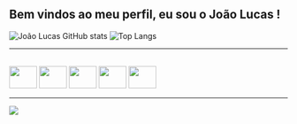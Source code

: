 ## Bem vindos ao meu perfil, eu sou o João Lucas !

![João Lucas GitHub stats](https://github-readme-stats.vercel.app/api?username=JoaoLucas-Silva&show_icons=true&theme=tokyonight&cache_seconds=7200) ![Top Langs](https://github-readme-stats.vercel.app/api/top-langs/?username=JoaoLucas-Silva&layout=compact&include_all_commits=true&cache_seconds=7200)

---

<div style="display: inline_block"><br>
  <img height="40" width="50" src="https://cdn.jsdelivr.net/gh/devicons/devicon@latest/icons/c/c-original.svg" />
  <img height="40" width="50" src="https://cdn.jsdelivr.net/gh/devicons/devicon@latest/icons/java/java-original.svg" />
  <img height="40" width="50" src="https://cdn.jsdelivr.net/gh/devicons/devicon@latest/icons/python/python-original.svg" />
  <img height="40" width="50" src="https://cdn.jsdelivr.net/gh/devicons/devicon@latest/icons/mysql/mysql-original.svg" />
  <img height="40" width="50" src="https://cdn.jsdelivr.net/gh/devicons/devicon@latest/icons/fedora/fedora-plain.svg" />
</div>

---

<div> 
  <a href="https://www.linkedin.com/in/joão-lucas-silva-" target="_blank"><img src="https://img.shields.io/badge/-LinkedIn-%230077B5?style=for-the-badge&logo=linkedin&logoColor=white" target="_blank"></a> 
</div>
